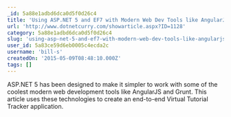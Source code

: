 ```yaml
---
_id: 5a88e1adbd6dca0d5f0d26c4
title: 'Using ASP.NET 5 and EF7 with Modern Web Dev Tools like AngularJS and Grunt'
url: 'http://www.dotnetcurry.com/showarticle.aspx?ID=1128'
category: 5a88e1adbd6dca0d5f0d26c4
slug: 'using-asp-net-5-and-ef7-with-modern-web-dev-tools-like-angularjs-and-grunt'
user_id: 5a83ce59d6eb0005c4ecda2c
username: 'bill-s'
createdOn: '2015-05-09T08:48:10.000Z'
tags: []
---
```


ASP.NET 5 has been designed to make it simpler to work with some of the coolest modern web development tools like AngularJS and Grunt. This article uses these technologies to create an end-to-end Virtual Tutorial Tracker application.
